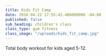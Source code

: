 ```yaml
---
title: Kids Fit Camp
date: 2016-04-22 17:55:43.486000000 -04:00
published: false
sub_heading: children's class
class_type: gym fitness
class_image: "/uploads/kids_fit_camp.jpg"
---
```


Total body workout for kids aged 5-12.

